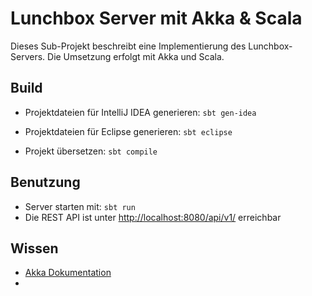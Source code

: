 Lunchbox Server mit Akka & Scala
================================

Dieses Sub-Projekt beschreibt eine Implementierung des Lunchbox-Servers. Die Umsetzung erfolgt mit Akka und Scala.



Build
-----

* Projektdateien für IntelliJ IDEA generieren: `sbt gen-idea`
* Projektdateien für Eclipse generieren: `sbt eclipse`

* Projekt übersetzen: `sbt compile`



Benutzung
---------

* Server starten mit: `sbt run`
* Die REST API ist unter [http://localhost:8080/api/v1/](http://localhost:8080/api/v1/) erreichbar



Wissen
------

* [Akka Dokumentation](http://akka.io/docs/)
* 